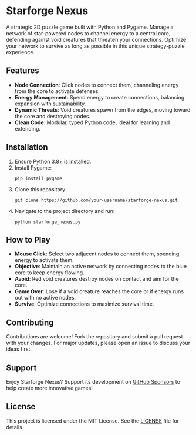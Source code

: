 # Starforge Nexus

A strategic 2D puzzle game built with Python and Pygame. Manage a network of star-powered nodes to channel energy to a central core, defending against void creatures that threaten your connections. Optimize your network to survive as long as possible in this unique strategy-puzzle experience.

## Features
- **Node Connection**: Click nodes to connect them, channeling energy from the core to activate defenses.
- **Energy Management**: Spend energy to create connections, balancing expansion with sustainability.
- **Dynamic Threats**: Void creatures spawn from the edges, moving toward the core and destroying nodes.
- **Clean Code**: Modular, typed Python code, ideal for learning and extending.

## Installation
1. Ensure Python 3.8+ is installed.
2. Install Pygame:
   ```
   pip install pygame
   ```
3. Clone this repository:
   ```
   git clone https://github.com/your-username/starforge-nexus.git
   ```
4. Navigate to the project directory and run:
   ```
   python starforge_nexus.py
   ```

## How to Play
- **Mouse Click**: Select two adjacent nodes to connect them, spending energy to activate them.
- **Objective**: Maintain an active network by connecting nodes to the blue core to keep energy flowing.
- **Avoid**: Red void creatures destroy nodes on contact and aim for the core.
- **Game Over**: Lose if a void creature reaches the core or if energy runs out with no active nodes.
- **Survive**: Optimize connections to maximize survival time.

## Contributing
Contributions are welcome! Fork the repository and submit a pull request with your changes. For major updates, please open an issue to discuss your ideas first.

## Support
Enjoy Starforge Nexus? Support its development on [GitHub Sponsors](https://github.com/sponsors/vinesscuakenn) to help create more innovative games!

## License
This project is licensed under the MIT License. See the [LICENSE](LICENSE) file for details.
